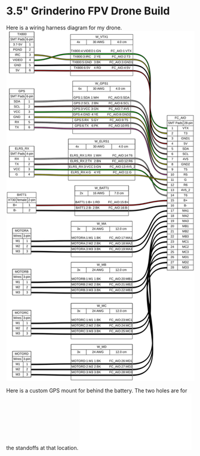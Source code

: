 # 3.5" Grinderino FPV Drone Build

Here is a wiring harness diagram for my drone. 
![Wiring Diagram](./harness.svg)

Here is a custom GPS mount for behind the battery.  The two holes are for the standoffs at that location.
![GPS Mount](./gps_mount.stl)